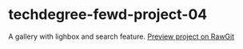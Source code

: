 # techdegree-fewd-project-04
A gallery with lighbox and search feature.
<a href="https://rawgit.com/fitrinator/techdegree-fewd-project-04/master/index.html">Preview project on RawGit</a>
